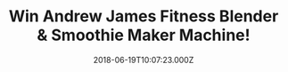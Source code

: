 ---
campaign-uuid: "c-ec04bf5a-06e6-4522-94ea-676ce83d0c3f"
type: "Competition"
category: "Gifts"
date: "2018-06-19T10:07:23.000Z"
end-date: "2018-07-19T23:59:00.000Z"
disable-form: false
is_promoted: true
has_entry_page: true
title: "Win Andrew James Fitness Blender & Smoothie Maker Machine!"
competition-description: "<p>Summer is just around the corner and we all want to be\
  \ in shape! If you are a smoothie-maker kind of person this is a MUST for you! We’\
  ve managed to get in our hands the ultimate Andrew James Fitness Blender & Smoothie\
  \ Maker and we want to give it to you!</p>\r\n<p>Want it? Enter below to get involved.</p>"
hero-header: "Win Andrew James Fitness Blender & Smoothie Maker Machine!"
terms-confirmation: "N/A"
banner-img: "https://assets.expresslyapp.com/asset-0b1de952-3711-419f-b7dc-895bcf833126.jpg"
logo-left-href: "https://aaa.nme.com"
logo-left-image: "https://assets.expresslyapp.com/asset-4e0d84e3-bd9f-4ac2-9a76-7ef2fa919be7.jpg"
logo-left-title: "NME"
bg-image-hero: "https://assets.expresslyapp.com/asset-4ce6308d-399c-4c3f-b210-9737b7568c50.jpg"
bg-image-first: "https://assets.expresslyapp.com/asset-9e1d399c-ea33-4525-92a8-47a2ba43286e.jpg"
section1-content: "<p>The Nutri-Fit Blender from Andrew James is ideal for anyone\
  \ looking for a fitness blender that can do more than just create smoothies!</p>\r\
  \n<p>This versatile machine can create everything from nutritious protein shakes\
  \ and detox smoothies to super healthy soups and even nut butters.\r\nIt deals with\
  \ the toughest foods and extract all those crucial nutrients that you need to achieve\
  \ your fitness and healthy goals!</p>\r\n<p>If you’re looking forward to creating\
  \ amazing smoothies and juices, enter the form below and you'll have a chance to\
  \ win one of this for your kitchen!</p>"
entry-title: "Win Andrew James Fitness Blender & Smoothie Maker Machine!"
entry-content: "Enter the draw to win the Andrew James Fitness Blender & Smoothie\
  \ Maker Machine and get ready to boost your health by completing the form below\
  \ before 23:59 on 19th July 2018."
has-winner: false
prize-description: "Andrew James Fitness Blender & Smoothie Maker Machine!"
special-conditions: "Multiple entries are allowed up to one every day."
---